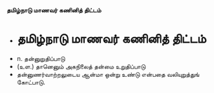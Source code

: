 **தமிழ்நாடு மாணவர் கணினித் திட்டம்**
- # தமிழ்நாடு மாணவர் கணினித் திட்டம்
- n. தன்னுறுதிப்பாடு
- (உள.) தானெனும் அகநிலைத் தன்மை உறுதிப்பாடு
- தன்னுணர்வாற்றலுடைய ஆன்மா ஒன்று உண்டு என்பதை வலியுறுத்துங் கோட்பாடு.

